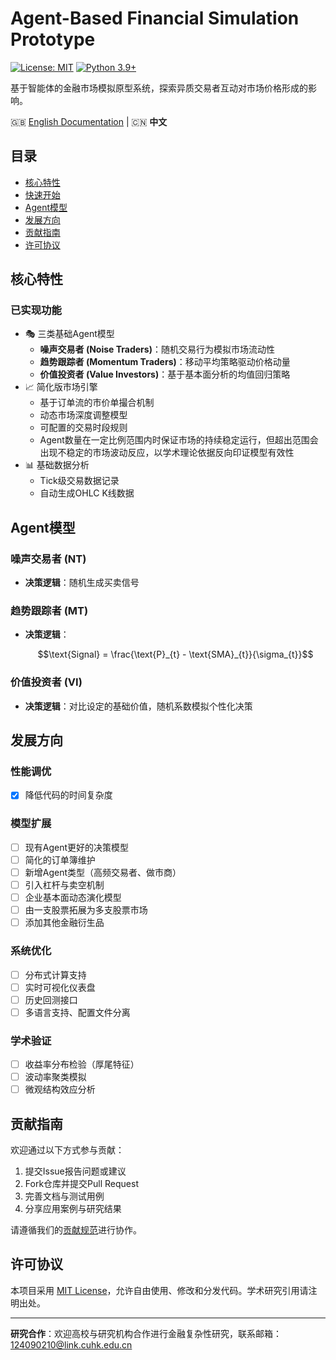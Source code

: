 # Agent-Based Financial Simulation Prototype

[![License: MIT](https://img.shields.io/badge/License-MIT-yellow.svg)](https://opensource.org/licenses/MIT) 
[![Python 3.9+](https://img.shields.io/badge/Python-3.9%2B-blue.svg)](https://www.python.org/)

基于智能体的金融市场模拟原型系统，探索异质交易者互动对市场价格形成的影响。

🇬🇧 [English Documentation](README.md) | 🇨🇳 **中文**

## 目录
- [核心特性](#核心特性)
- [快速开始](#快速开始)
- [Agent模型](#agent模型)
- [发展方向](#发展方向)
- [贡献指南](#贡献指南)
- [许可协议](#许可协议)

## 核心特性

### 已实现功能
- 🎭 三类基础Agent模型
  - **噪声交易者 (Noise Traders)**：随机交易行为模拟市场流动性
  - **趋势跟踪者 (Momentum Traders)**：移动平均策略驱动价格动量
  - **价值投资者 (Value Investors)**：基于基本面分析的均值回归策略
- 📈 简化版市场引擎
  - 基于订单流的市价单撮合机制
  - 动态市场深度调整模型
  - 可配置的交易时段规则
  - Agent数量在一定比例范围内时保证市场的持续稳定运行，但超出范围会出现不稳定的市场波动反应，以学术理论依据反向印证模型有效性
- 📊 基础数据分析
  - Tick级交易数据记录
  - 自动生成OHLC K线数据

## Agent模型

### 噪声交易者 (NT)
- **决策逻辑**：随机生成买卖信号

### 趋势跟踪者 (MT)
- **决策逻辑**：
  ```math
  \text{Signal} = \frac{\text{P}_{t} - \text{SMA}_{t}}{\sigma_{t}}
  ```

### 价值投资者 (VI)
- **决策逻辑**：对比设定的基础价值，随机系数模拟个性化决策

## 发展方向

### 性能调优
- [x] 降低代码的时间复杂度

### 模型扩展
- [ ] 现有Agent更好的决策模型
- [ ] 简化的订单簿维护
- [ ] 新增Agent类型（高频交易者、做市商）
- [ ] 引入杠杆与卖空机制
- [ ] 企业基本面动态演化模型
- [ ] 由一支股票拓展为多支股票市场
- [ ] 添加其他金融衍生品

### 系统优化
- [ ] 分布式计算支持
- [ ] 实时可视化仪表盘
- [ ] 历史回测接口
- [ ] 多语言支持、配置文件分离

### 学术验证
- [ ] 收益率分布检验（厚尾特征）
- [ ] 波动率聚类模拟
- [ ] 微观结构效应分析

## 贡献指南

欢迎通过以下方式参与贡献：
1. 提交Issue报告问题或建议
2. Fork仓库并提交Pull Request
3. 完善文档与测试用例
4. 分享应用案例与研究结果

请遵循我们的[贡献规范](CONTRIBUTING.md)进行协作。

## 许可协议

本项目采用 [MIT License](LICENSE)，允许自由使用、修改和分发代码。学术研究引用请注明出处。

---
**研究合作**：欢迎高校与研究机构合作进行金融复杂性研究，联系邮箱：124090210@link.cuhk.edu.cn